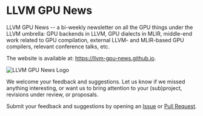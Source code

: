 # LLVM GPU News

LLVM GPU News -- a bi-weekly newsletter on all the GPU things under the LLVM umbrella: GPU backends in LLVM, GPU dialects in MLIR, middle-end work related to GPU compilation, external LLVM- and MLIR-based GPU compilers, relevant conference talks, etc.

The website is available at: https://llvm-gpu-news.github.io.

![LLVM GPU News Logo](docs/assets/images/gpu-dragon-logo-website.svg)

We welcome your feedback and suggestions. Let us know if we missed anything interesting, or want us to bring attention to your (sub)project, revisions under review, or proposals.

Submit your feedback and suggestions by opening an [Issue](https://github.com/llvm-gpu-news/llvm-gpu-news.github.io/issues/new) or [Pull Request](https://github.com/llvm-gpu-news/llvm-gpu-news.github.io/tree/main/docs/_posts).
